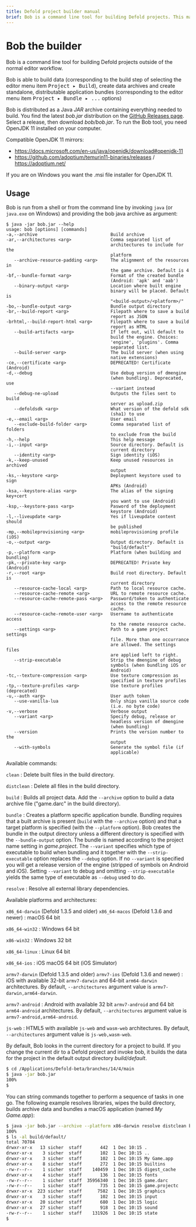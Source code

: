 ```yaml
---
title: Defold project builder manual
brief: Bob is a command line tool for building Defold projects. This manual explains how to use the tool.
---
```


# Bob the builder

Bob is a command line tool for building Defold projects outside of the normal editor workflow.

Bob is able to build data (corresponding to the build step of selecting the editor menu item <kbd>Project ▸ Build</kbd>), create data archives and create standalone, distributable application bundles (corresponding to the editor menu item <kbd>Project ▸ Bundle ▸ ...</kbd> options)

Bob is distributed as a Java _JAR_ archive containing everything needed to build. You find the latest *bob.jar* distribution on the [GitHub Releases page](https://github.com/defold/defold/releases). Select a release, then download *bob/bob.jar*. To run the Bob tool, you need OpenJDK 11 installed on your computer. 

Compatible OpenJDK 11 mirrors:
* https://docs.microsoft.com/en-us/java/openjdk/download#openjdk-11
* https://github.com/adoptium/temurin11-binaries/releases / https://adoptium.net/

If you are on Windows you want the .msi file installer for OpenJDK 11.

## Usage

Bob is run from a shell or from the command line by invoking `java` (or `java.exe` on Windows) and providing the bob java archive as argument:

```text
$ java -jar bob.jar --help
usage: bob [options] [commands]
-a,--archive                            Build archive
-ar,--architectures <arg>               Comma separated list of
                                        architectures to include for the
                                        platform
   --archive-resource-padding <arg>     The alignment of the resources in
                                        the game archive. Default is 4
-bf,--bundle-format <arg>               Format of the created bundle
                                        (Android: 'apk' and 'aab')
   --binary-output <arg>                Location where built engine
                                        binary will be placed. Default is
                                        "<build-output>/<platform>/"
-bo,--bundle-output <arg>               Bundle output directory
-br,--build-report <arg>                Filepath where to save a build
                                        report as JSON
-brhtml,--build-report-html <arg>       Filepath where to save a build
                                        report as HTML
   --build-artifacts <arg>              If left out, will default to
                                        build the engine. Choices:
                                        'engine', 'plugins'. Comma
                                        separated list.
   --build-server <arg>                 The build server (when using
                                        native extensions)
-ce,--certificate <arg>                 DEPRECATED! Certificate (Android)
-d,--debug                              Use debug version of dmengine
                                        (when bundling). Deprecated, use
                                        --variant instead
   --debug-ne-upload                    Outputs the files sent to build
                                        server as upload.zip
   --defoldsdk <arg>                    What version of the defold sdk
                                        (sha1) to use
-e,--email <arg>                        User email
   --exclude-build-folder <arg>         Comma separated list of folders
                                        to exclude from the build
-h,--help                               This help message
-i,--input <arg>                        Source directory. Default is
                                        current directory
   --identity <arg>                     Sign identity (iOS)
-k,--keep-unused                        Keep unused resources in archived
                                        output
-ks,--keystore <arg>                    Deployment keystore used to sign
                                        APKs (Android)
-ksa,--keystore-alias <arg>             The alias of the signing key+cert
                                        you want to use (Android)
-ksp,--keystore-pass <arg>              Pasword of the deployment
                                        keystore (Android)
-l,--liveupdate <arg>                   Yes if liveupdate content should
                                        be published
-mp,--mobileprovisioning <arg>          mobileprovisioning profile (iOS)
-o,--output <arg>                       Output directory. Default is
                                        "build/default"
-p,--platform <arg>                     Platform (when building and bundling)
-pk,--private-key <arg>                 DEPRECATED! Private key (Android)
-r,--root <arg>                         Build root directory. Default is
                                        current directory
   --resource-cache-local <arg>         Path to local resource cache.
   --resource-cache-remote <arg>        URL to remote resource cache.
   --resource-cache-remote-pass <arg>   Password/token to authenticate
                                        access to the remote resource
                                        cache.
   --resource-cache-remote-user <arg>   Username to authenticate access
                                        to the remote resource cache.
   --settings <arg>                     Path to a game project settings
                                        file. More than one occurrance
                                        are allowed. The settings files
                                        are applied left to right.
   --strip-executable                   Strip the dmengine of debug
                                        symbols (when bundling iOS or
                                        Android)
-tc,--texture-compression <arg>         Use texture compression as
                                        specified in texture profiles
-tp,--texture-profiles <arg>            Use texture profiles (deprecated)
-u,--auth <arg>                         User auth token
   --use-vanilla-lua                    Only ships vanilla source code
                                        (i.e. no byte code)
-v,--verbose                            Verbose output
   --variant <arg>                      Specify debug, release or
                                        headless version of dmengine
                                        (when bundling)
   --version                            Prints the version number to the
                                        output
   --with-symbols                       Generate the symbol file (if
                                        applicable)
```

Available commands:

`clean`
: Delete built files in the build directory.

`distclean`
: Delete all files in the build directory.

`build`
: Builds all project data. Add the `--archive` option to build a data archive file ("game.darc" in the build directory).

`bundle`
: Creates a platform specific application bundle. Bundling requires that a built archive is present (`build` with the `--archive` option) and that a target platform is specified (with the `--platform` option). Bob creates the bundle in the output directory unless a different directory is specified with the `--bundle-output` option. The bundle is named according to the project name setting in *game.project*. The `--variant` specifies which type of executable to build when bundling and it together with the `--strip-executable` option replaces the `--debug` option. If no `--variant` is specified you will get a release version of the engine (stripped of symbols on Android and iOS). Setting `--variant` to debug and omitting `--strip-executable` yields the same type of executable as `--debug` used to do.

`resolve`
: Resolve all external library dependencies.

Available platforms and architectures:

`x86_64-darwin` (Defold 1.3.5 and older)
`x86_64-macos` (Defold 1.3.6 and newer)
: macOS 64 bit

`x86_64-win32`
: Windows 64 bit

`x86-win32`
: Windows 32 bit

`x86_64-linux`
: Linux 64 bit

`x86_64-ios`
: iOS macOS 64 bit (iOS Simulator)

`armv7-darwin` (Defold 1.3.5 and older)
`armv7-ios` (Defold 1.3.6 and newer)
: iOS with available 32-bit `armv7-darwin` and 64-bit `arm64-darwin` architectures. By default, `--architectures` argument value is `armv7-darwin,arm64-darwin`.

`armv7-android`
: Android with available 32 bit `armv7-android` and 64 bit `arm64-android` architectures. By default, `--architectures` argument value is `armv7-android,arm64-android`.

`js-web`
: HTML5 with available `js-web` and `wasm-web` architectures. By default, `--architectures` argument value is `js-web,wasm-web`.

By default, Bob looks in the current directory for a project to build. If you change the current dir to a Defold project and invoke bob, it builds the data for the project in the default output directory *build/default*.

```sh
$ cd /Applications/Defold-beta/branches/14/4/main
$ java -jar bob.jar
100%
$
```

You can string commands together to perform a sequence of tasks in one go. The following example resolves libraries, wipes the build directory, builds archive data and bundles a macOS application (named *My Game.app*):

```sh
$ java -jar bob.jar --archive --platform x86-darwin resolve distclean build bundle
100%
$ ls -al build/default/
total 70784
drwxr-xr-x   13 sicher  staff       442  1 Dec 10:15 .
drwxr-xr-x    3 sicher  staff       102  1 Dec 10:15 ..
drwxr-xr-x    3 sicher  staff       102  1 Dec 10:15 My Game.app
drwxr-xr-x    8 sicher  staff       272  1 Dec 10:15 builtins
-rw-r--r--    1 sicher  staff    140459  1 Dec 10:15 digest_cache
drwxr-xr-x    4 sicher  staff       136  1 Dec 10:15 fonts
-rw-r--r--    1 sicher  staff  35956340  1 Dec 10:15 game.darc
-rw-r--r--    1 sicher  staff       735  1 Dec 10:15 game.projectc
drwxr-xr-x  223 sicher  staff      7582  1 Dec 10:15 graphics
drwxr-xr-x    3 sicher  staff       102  1 Dec 10:15 input
drwxr-xr-x   20 sicher  staff       680  1 Dec 10:15 logic
drwxr-xr-x   27 sicher  staff       918  1 Dec 10:15 sound
-rw-r--r--    1 sicher  staff    131926  1 Dec 10:15 state
$
```
